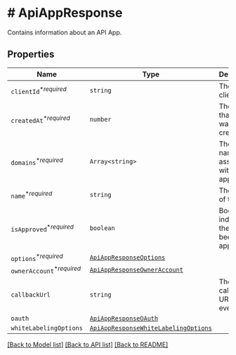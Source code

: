 # # ApiAppResponse

Contains information about an API App.

## Properties

Name | Type | Description | Notes
------------ | ------------- | ------------- | -------------
| `clientId`<sup>*_required_</sup> | ```string``` |  The app&#39;s client id  |  |
| `createdAt`<sup>*_required_</sup> | ```number``` |  The time that the app was created  |  |
| `domains`<sup>*_required_</sup> | ```Array<string>``` |  The domain name(s) associated with the app  |  |
| `name`<sup>*_required_</sup> | ```string``` |  The name of the app  |  |
| `isApproved`<sup>*_required_</sup> | ```boolean``` |  Boolean to indicate if the app has been approved  |  |
| `options`<sup>*_required_</sup> | [```ApiAppResponseOptions```](ApiAppResponseOptions.md) |    |  |
| `ownerAccount`<sup>*_required_</sup> | [```ApiAppResponseOwnerAccount```](ApiAppResponseOwnerAccount.md) |    |  |
| `callbackUrl` | ```string``` |  The app&#39;s callback URL (for events)  |  |
| `oauth` | [```ApiAppResponseOAuth```](ApiAppResponseOAuth.md) |    |  |
| `whiteLabelingOptions` | [```ApiAppResponseWhiteLabelingOptions```](ApiAppResponseWhiteLabelingOptions.md) |    |  |

[[Back to Model list]](../../README.md#models) [[Back to API list]](../../README.md#endpoints) [[Back to README]](../../README.md)

